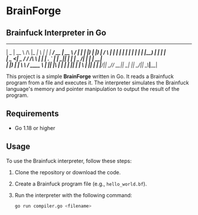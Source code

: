 # BrainForge
## Brainfuck Interpreter in Go

 ____  _____            _____ _   _   ______ ____  _____   _____ ______ 
 |  _ \|  __ \     /\   |_   _| \ | | |  ____/ __ \|  __ \ / ____|  ____|
 | |_) | |__) |   /  \    | | |  \| | | |__ | |  | | |__) | |  __| |__   
 |  _ <|  _  /   / /\ \   | | | . ` | |  __|| |  | |  _  /| | |_ |  __|  
 | |_) | | \ \  / ____ \ _| |_| |\  | | |   | |__| | | \ \| |__| | |____ 
 |____/|_|  \_\/_/    \_\_____|_| \_| |_|    \____/|_|  \_\\_____|______|

This project is a simple **BrainForge** written in Go. It reads a Brainfuck program from a file and executes it. The interpreter simulates the Brainfuck language's memory and pointer manipulation to output the result of the program.

## Requirements

- Go 1.18 or higher

## Usage

To use the Brainfuck interpreter, follow these steps:

1. Clone the repository or download the code.

2. Create a Brainfuck program file (e.g., `hello_world.bf`).

3. Run the interpreter with the following command:

   ```bash
   go run compiler.go <filename>
